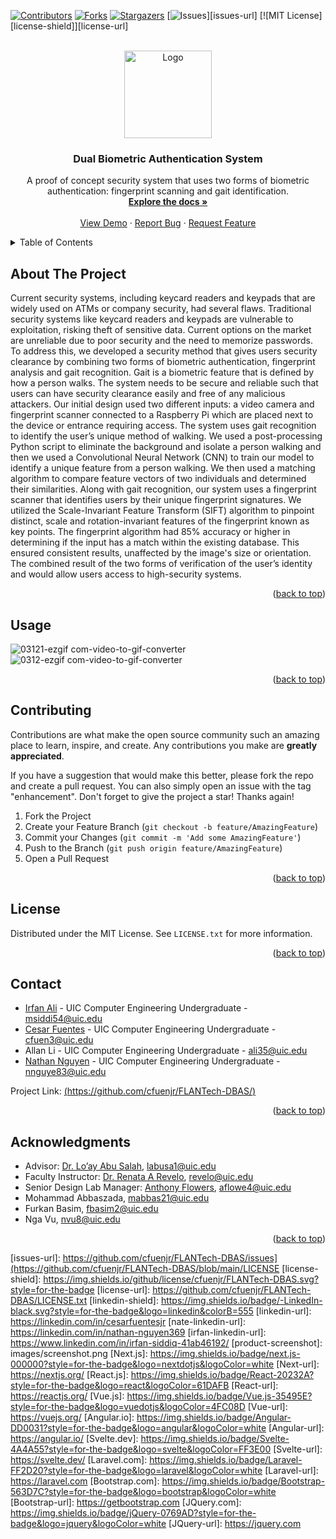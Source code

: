 <!-- Improved compatibility of back to top link: See: https://github.com/othneildrew/Best-README-Template/pull/73 -->
<a name="readme-top"></a>


<!-- PROJECT SHIELDS -->
<!--
*** I'm using markdown "reference style" links for readability.
*** Reference links are enclosed in brackets [ ] instead of parentheses ( ).
*** See the bottom of this document for the declaration of the reference variables
*** for contributors-url, forks-url, etc. This is an optional, concise syntax you may use.
*** https://www.markdownguide.org/basic-syntax/#reference-style-links
-->
[![Contributors][contributors-shield]][contributors-url]
[![Forks][forks-shield]][forks-url]
[![Stargazers][stars-shield]][stars-url]
[![Issues][issues-shield]][issues-url]
[![MIT License][license-shield]][license-url]



<!-- PROJECT LOGO -->
<br />
<div align="center">
  <a href="https://github.com/cfuenjr/FLANTech-DBAS">
    <img src=https://github.com/cfuenjr/FLANTech-DBAS/assets/155736962/1805b903-7f6e-4d19-a492-3e60ae78e6c0 alt="Logo" width="140" height="140">
  </a>

<h3 align="center">Dual Biometric Authentication System</h3>

  <p align="center">
    A proof of concept security system that uses two forms of biometric authentication: fingerprint scanning and gait identification.
    <br />
    <a href="https://github.com/cfuenjr/FLANTech-DBAS"><strong>Explore the docs »</strong></a>
    <br />
    <br />
    <a href="https://github.com/cfuenjr/FLANTech-DBAS">View Demo</a>
    ·
    <a href="https://github.com/cfuenjr/FLANTech-DBAS/issues/new?labels=bug&template=bug-report---.md">Report Bug</a>
    ·
    <a href="https://github.com/cfuenjr/FLANTech-DBAS/issues/new?labels=enhancement&template=feature-request---.md">Request Feature</a>
  </p>
</div>



<!-- TABLE OF CONTENTS -->
<details>
  <summary>Table of Contents</summary>
  <ol>
    <li>
      <a href="#about-the-project">About The Project</a>
    </li>
    <li><a href="#usage">Usage</a></li>
    <li><a href="#contributing">Contributing</a></li>
    <li><a href="#license">License</a></li>
    <li><a href="#contact">Contact</a></li>
    <li><a href="#acknowledgments">Acknowledgments</a></li>
  </ol>
</details>



<!-- ABOUT THE PROJECT -->
## About The Project

Current security systems, including keycard readers and keypads that are widely used on ATMs or company security, had several flaws. Traditional security systems like keycard readers and keypads are vulnerable to exploitation, risking theft of sensitive data. Current options on the market are unreliable due to poor security and the need to memorize passwords. To address this, we developed a security method that gives users security clearance by combining two forms of biometric authentication, fingerprint analysis and gait recognition. Gait is a biometric feature that is defined by how a person walks. The system needs to be secure and reliable such that users can have security clearance easily and free of any malicious attackers. Our initial design used two different inputs: a video camera and fingerprint scanner connected to a Raspberry Pi which are placed next to the device or entrance requiring access. The system uses gait recognition to identify the user’s unique method of walking. We used a post-processing Python script to eliminate the background and isolate a person walking and then we used a Convolutional Neural Network (CNN) to train our model to identify a unique feature from a person walking. We then used a matching algorithm to compare feature vectors of two individuals and determined their similarities. Along with gait recognition, our system uses a fingerprint scanner that identifies users by their unique fingerprint signatures. We utilized the Scale-Invariant Feature Transform (SIFT) algorithm to pinpoint distinct, scale and rotation-invariant features of the fingerprint known as key points. The fingerprint algorithm had 85% accuracy or higher in determining if the input has a match within the existing database. This ensured consistent results, unaffected by the image's size or orientation. The combined result of the two forms of verification of the user’s identity and would allow users access to high-security systems.




<p align="right">(<a href="#readme-top">back to top</a>)</p>



<!-- USAGE EXAMPLES -->
## Usage
![03121-ezgif com-video-to-gif-converter](https://github.com/cfuenjr/FLANTech-DBAS/assets/155736962/04e49ffb-601f-4773-bea9-cb73b89b37de)
![0312-ezgif com-video-to-gif-converter](https://github.com/cfuenjr/FLANTech-DBAS/assets/155736962/f4864147-4009-4239-8e1f-86d6fa3575b5)

<p align="right">(<a href="#readme-top">back to top</a>)</p>



<!-- CONTRIBUTING -->
## Contributing

Contributions are what make the open source community such an amazing place to learn, inspire, and create. Any contributions you make are **greatly appreciated**.

If you have a suggestion that would make this better, please fork the repo and create a pull request. You can also simply open an issue with the tag "enhancement".
Don't forget to give the project a star! Thanks again!

1. Fork the Project
2. Create your Feature Branch (`git checkout -b feature/AmazingFeature`)
3. Commit your Changes (`git commit -m 'Add some AmazingFeature'`)
4. Push to the Branch (`git push origin feature/AmazingFeature`)
5. Open a Pull Request

<p align="right">(<a href="#readme-top">back to top</a>)</p>



<!-- LICENSE -->
## License

Distributed under the MIT License. See `LICENSE.txt` for more information.

<p align="right">(<a href="#readme-top">back to top</a>)</p>



<!-- CONTACT -->
## Contact

* [Irfan Ali](irfan-linkedin-url) - UIC Computer Engineering Undergraduate - msiddi54@uic.edu 
* [Cesar Fuentes](linkedin-url) - UIC Computer Engineering Undergraduate - cfuen3@uic.edu
* Allan Li - UIC Computer Engineering Undergraduate - ali35@uic.edu
* [Nathan Nguyen](nate-linkedin-url) - UIC Computer Engineering Undergraduate - nnguye83@uic.edu


Project Link: [(https://github.com/cfuenjr/FLANTech-DBAS/)](https://github.com/cfuenjr/FLANTech-DBAS/)

<p align="right">(<a href="#readme-top">back to top</a>)</p>



<!-- ACKNOWLEDGMENTS -->
## Acknowledgments

* Advisor: [Dr. Lo’ay Abu Salah](advisor-url), labusa1@uic.edu
* Faculty Instructor: [Dr. Renata A Revelo](faculty-url), revelo@uic.edu
* Senior Design Lab Manager: [Anthony Flowers](manager-url), aflowe4@uic.edu
* Mohammad Abbaszada, mabbas21@uic.edu
* Furkan Basim, fbasim2@uic.edu
* Nga Vu, nvu8@uic.edu


<p align="right">(<a href="#readme-top">back to top</a>)</p>



<!-- MARKDOWN LINKS & IMAGES -->
<!-- https://www.markdownguide.org/basic-syntax/#reference-style-links -->
[advisor-url]: https://ece.uic.edu/profiles/loay-abu-salah-phd/
[faculty-url]: https://ece.uic.edu/profiles/renata-revelo-phd/
[manager-url]: https://ece.uic.edu/profiles/flowers-anthony/
[FlanTechLogo]: https://github.com/cfuenjr/FLANTech-DBAS/assets/155736962/1805b903-7f6e-4d19-a492-3e60ae78e6c0
[contributors-shield]: https://img.shields.io/github/contributors/cfuenjr/FLANTech-DBAS.svg?style=for-the-badge
[contributors-url]: https://github.com/cfuenjr/FLANTech-DBAS/graphs/contributors
[forks-shield]: https://img.shields.io/github/forks/cfuenjr/FLANTech-DBAS.svg?style=for-the-badge
[forks-url]: https://github.com/cfuenjr/FLANTech-DBAS/network/members
[stars-shield]: https://img.shields.io/github/stars/cfuenjr/FLANTech-DBAS.svg?style=for-the-badge
[stars-url]: https://github.com/cfuenjr/FLANTech-DBAS/stargazers
[issues-shield]: https://img.shields.io/github/issues/cfuenjr/FLANTech-DBAS.svg?style=for-the-badge
[issues-url]: https://github.com/cfuenjr/FLANTech-DBAS/issues](https://github.com/cfuenjr/FLANTech-DBAS/blob/main/LICENSE
[license-shield]: https://img.shields.io/github/license/cfuenjr/FLANTech-DBAS.svg?style=for-the-badge
[license-url]: https://github.com/cfuenjr/FLANTech-DBAS/LICENSE.txt
[linkedin-shield]: https://img.shields.io/badge/-LinkedIn-black.svg?style=for-the-badge&logo=linkedin&colorB=555
[linkedin-url]: https://linkedin.com/in/cesarfuentesjr
[nate-linkedin-url]: https://linkedin.com/in/nathan-nguyen369
[irfan-linkedin-url]: https://www.linkedin.com/in/irfan-siddiq-41ab46192/
[product-screenshot]: images/screenshot.png
[Next.js]: https://img.shields.io/badge/next.js-000000?style=for-the-badge&logo=nextdotjs&logoColor=white
[Next-url]: https://nextjs.org/
[React.js]: https://img.shields.io/badge/React-20232A?style=for-the-badge&logo=react&logoColor=61DAFB
[React-url]: https://reactjs.org/
[Vue.js]: https://img.shields.io/badge/Vue.js-35495E?style=for-the-badge&logo=vuedotjs&logoColor=4FC08D
[Vue-url]: https://vuejs.org/
[Angular.io]: https://img.shields.io/badge/Angular-DD0031?style=for-the-badge&logo=angular&logoColor=white
[Angular-url]: https://angular.io/
[Svelte.dev]: https://img.shields.io/badge/Svelte-4A4A55?style=for-the-badge&logo=svelte&logoColor=FF3E00
[Svelte-url]: https://svelte.dev/
[Laravel.com]: https://img.shields.io/badge/Laravel-FF2D20?style=for-the-badge&logo=laravel&logoColor=white
[Laravel-url]: https://laravel.com
[Bootstrap.com]: https://img.shields.io/badge/Bootstrap-563D7C?style=for-the-badge&logo=bootstrap&logoColor=white
[Bootstrap-url]: https://getbootstrap.com
[JQuery.com]: https://img.shields.io/badge/jQuery-0769AD?style=for-the-badge&logo=jquery&logoColor=white
[JQuery-url]: https://jquery.com 

